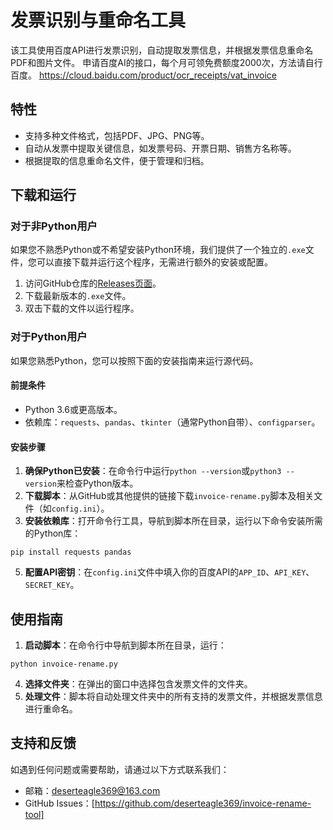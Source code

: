 # 发票识别与重命名工具

该工具使用百度API进行发票识别，自动提取发票信息，并根据发票信息重命名PDF和图片文件。
申请百度AI的接口，每个月可领免费额度2000次，方法请自行百度。
https://cloud.baidu.com/product/ocr_receipts/vat_invoice

## 特性

- 支持多种文件格式，包括PDF、JPG、PNG等。
- 自动从发票中提取关键信息，如发票号码、开票日期、销售方名称等。
- 根据提取的信息重命名文件，便于管理和归档。

## 下载和运行

### 对于非Python用户

如果您不熟悉Python或不希望安装Python环境，我们提供了一个独立的`.exe`文件，您可以直接下载并运行这个程序，无需进行额外的安装或配置。

1. 访问GitHub仓库的[Releases页面](https://github.com/deserteagle369/invoice-rename-tool/releases)。
2. 下载最新版本的`.exe`文件。
3. 双击下载的文件以运行程序。

### 对于Python用户

如果您熟悉Python，您可以按照下面的安装指南来运行源代码。

#### 前提条件

- Python 3.6或更高版本。
- 依赖库：`requests`、`pandas`、`tkinter`（通常Python自带）、`configparser`。

#### 安装步骤

1. **确保Python已安装**：在命令行中运行`python --version`或`python3 --version`来检查Python版本。
2. **下载脚本**：从GitHub或其他提供的链接下载`invoice-rename.py`脚本及相关文件（如`config.ini`）。
3. **安装依赖库**：打开命令行工具，导航到脚本所在目录，运行以下命令安装所需的Python库：

   
`pip install requests pandas`

5. **配置API密钥**：在`config.ini`文件中填入你的百度API的`APP_ID`、`API_KEY`、`SECRET_KEY`。

## 使用指南

1. **启动脚本**：在命令行中导航到脚本所在目录，运行：
   
`python invoice-rename.py`

4. **选择文件夹**：在弹出的窗口中选择包含发票文件的文件夹。
5. **处理文件**：脚本将自动处理文件夹中的所有支持的发票文件，并根据发票信息进行重命名。

## 支持和反馈

如遇到任何问题或需要帮助，请通过以下方式联系我们：
- 邮箱：deserteagle369@163.com
- GitHub Issues：[https://github.com/deserteagle369/invoice-rename-tool]
